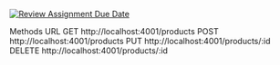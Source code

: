 [![Review Assignment Due Date](https://classroom.github.com/assets/deadline-readme-button-24ddc0f5d75046c5622901739e7c5dd533143b0c8e959d652212380cedb1ea36.svg)](https://classroom.github.com/a/Bo7FQo9a)

Methods	URL
GET	http://localhost:4001/products
POST	http://localhost:4001/products
PUT	http://localhost:4001/products/:id
DELETE	http://localhost:4001/products/:id
